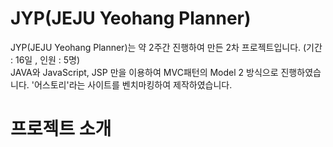 # JYP(JEJU Yeohang Planner)
JYP(JEJU Yeohang Planner)는 약 2주간 진행하여 만든 2차 프로젝트입니다.  (기간 : 16일 , 인원 : 5명)<br>
JAVA와 JavaScript, JSP 만을 이용하여 MVC패턴의 Model 2 방식으로 진행하였습니다.
'어스토리'라는 사이트를 벤치마킹하여 제작하였습니다.

# 프로젝트 소개
